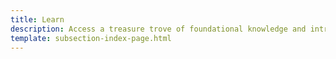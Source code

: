 ```yaml
---
title: Learn
description: Access a treasure trove of foundational knowledge and introductory content carefully curated to help newcomers grasp the essential concepts, core principles, and fundamental terminology
template: subsection-index-page.html
---
```

